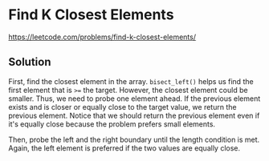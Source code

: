 # Find K Closest Elements

https://leetcode.com/problems/find-k-closest-elements/

## Solution

First, find the closest element in the array. `bisect_left()` helps us find the first element that is `>=` the target.
However, the closest element could be smaller. Thus, we need to probe one element ahead. If the previous element exists
and is closer or equally close to the target value, we return the previous element. Notice that we should return the
previous element even if it's equally close because the problem prefers small elements.

Then, probe the left and the right boundary until the length condition is met. Again, the left element is preferred if
the two values are equally close.
 